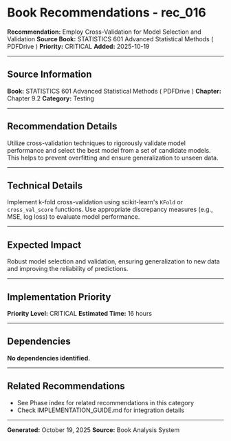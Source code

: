 # Book Recommendations - rec_016

**Recommendation:** Employ Cross-Validation for Model Selection and Validation
**Source Book:** STATISTICS 601 Advanced Statistical Methods ( PDFDrive )
**Priority:** CRITICAL
**Added:** 2025-10-19

---

## Source Information

**Book:** STATISTICS 601 Advanced Statistical Methods ( PDFDrive )
**Chapter:** Chapter 9.2
**Category:** Testing

---

## Recommendation Details

Utilize cross-validation techniques to rigorously validate model performance and select the best model from a set of candidate models. This helps to prevent overfitting and ensure generalization to unseen data.

---

## Technical Details

Implement k-fold cross-validation using scikit-learn's `KFold` or `cross_val_score` functions. Use appropriate discrepancy measures (e.g., MSE, log loss) to evaluate model performance.

---

## Expected Impact

Robust model selection and validation, ensuring generalization to new data and improving the reliability of predictions.

---

## Implementation Priority

**Priority Level:** CRITICAL
**Estimated Time:** 16 hours

---

## Dependencies

**No dependencies identified.**

---

## Related Recommendations

- See Phase index for related recommendations in this category
- Check IMPLEMENTATION_GUIDE.md for integration details

---

**Generated:** October 19, 2025
**Source:** Book Analysis System
